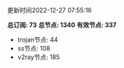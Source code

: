 更新时间2022-12-27 07:55:16

**总订阅: 73**
**总节点: 1340**
**有效节点: 337**
- trojan节点: 44
- ss节点: 108
- v2ray节点: 185
